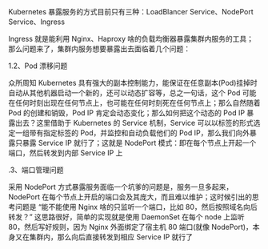 Kubernetes 暴露服务的方式目前只有三种：LoadBlancer Service、NodePort Service、Ingress

Ingress 就是能利用 Nginx、Haproxy 啥的负载均衡器暴露集群内服务的工具；那么问题来了，集群内服务想要暴露出去面临着几个问题：

1.2、Pod 漂移问题

众所周知 Kubernetes 具有强大的副本控制能力，能保证在任意副本\(Pod\)挂掉时自动从其他机器启动一个新的，还可以动态扩容等，总之一句话，这个 Pod 可能在任何时刻出现在任何节点上，也可能在任何时刻死在任何节点上；那么自然随着 Pod 的创建和销毁，Pod IP 肯定会动态变化；那么如何把这个动态的 Pod IP 暴露出去？这里借助于 Kubernetes 的 Service 机制，Service 可以以标签的形式选定一组带有指定标签的 Pod，并监控和自动负载他们的 Pod IP，那么我们向外暴露只暴露 Service IP 就行了；这就是 NodePort 模式：即在每个节点上开起一个端口，然后转发到内部 Service IP 上

.3、端口管理问题

采用 NodePort 方式暴露服务面临一个坑爹的问题是，服务一旦多起来，NodePort 在每个节点上开启的端口会及其庞大，而且难以维护；这时候引出的思考问题是 “能不能使用 Nginx 啥的只监听一个端口，比如 80，然后按照域名向后转发？” 这思路很好，简单的实现就是使用 DaemonSet 在每个 node 上监听 80，然后写好规则，因为 Nginx 外面绑定了宿主机 80 端口\(就像 NodePort\)，本身又在集群内，那么向后直接转发到相应 Service IP 就行了

